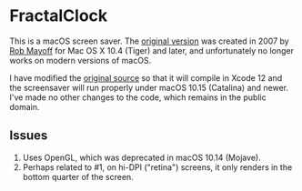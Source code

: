# FractalClock

This is a macOS screen saver. The [original version][og] was created in 2007 by
[Rob Mayoff] for Mac OS X 10.4 (Tiger) and later, and unfortunately no longer
works on modern versions of macOS.

[og]: http://www.dqd.com/~mayoff/programs/FractalClock/
[Rob Mayoff]: https://github.com/mayoff

I have modified the [original source][os] so that it will compile in Xcode 12
and the screensaver will run properly under macOS 10.15 (Catalina) and newer.
I've made no other changes to the code, which remains in the public domain.

[os]: http://www.dqd.com/~mayoff/programs/FractalClock/FractalClock-source.dmg

## Issues

1. Uses OpenGL, which was deprecated in macOS 10.14 (Mojave).
2. Perhaps related to #1, on hi-DPI ("retina") screens, it only renders in the
   bottom quarter of the screen.
